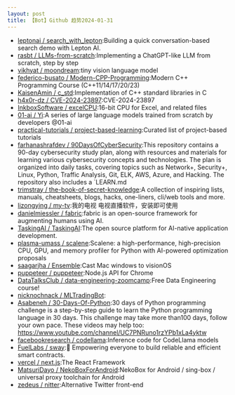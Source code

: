 ```yaml
---
layout: post
title: 【Bot】Github 趋势2024-01-31
---
```


* [leptonai / search_with_lepton](https://github.com/leptonai/search_with_lepton):Building a quick conversation-based search demo with Lepton AI.
* [rasbt / LLMs-from-scratch](https://github.com/rasbt/LLMs-from-scratch):Implementing a ChatGPT-like LLM from scratch, step by step
* [vikhyat / moondream](https://github.com/vikhyat/moondream):tiny vision language model
* [federico-busato / Modern-CPP-Programming](https://github.com/federico-busato/Modern-CPP-Programming):Modern C++ Programming Course (C++11/14/17/20/23)
* [KaisenAmin / c_std](https://github.com/KaisenAmin/c_std):Implementation of C++ standard libraries in C
* [h4x0r-dz / CVE-2024-23897](https://github.com/h4x0r-dz/CVE-2024-23897):CVE-2024-23897
* [InkboxSoftware / excelCPU](https://github.com/InkboxSoftware/excelCPU):16-bit CPU for Excel, and related files
* [01-ai / Yi](https://github.com/01-ai/Yi):A series of large language models trained from scratch by developers @01-ai
* [practical-tutorials / project-based-learning](https://github.com/practical-tutorials/project-based-learning):Curated list of project-based tutorials
* [farhanashrafdev / 90DaysOfCyberSecurity](https://github.com/farhanashrafdev/90DaysOfCyberSecurity):This repository contains a 90-day cybersecurity study plan, along with resources and materials for learning various cybersecurity concepts and technologies. The plan is organized into daily tasks, covering topics such as Network+, Security+, Linux, Python, Traffic Analysis, Git, ELK, AWS, Azure, and Hacking. The repository also includes a `LEARN.md
* [trimstray / the-book-of-secret-knowledge](https://github.com/trimstray/the-book-of-secret-knowledge):A collection of inspiring lists, manuals, cheatsheets, blogs, hacks, one-liners, cli/web tools and more.
* [lizongying / my-tv](https://github.com/lizongying/my-tv):我的电视 电视直播软件，安装即可使用
* [danielmiessler / fabric](https://github.com/danielmiessler/fabric):fabric is an open-source framework for augmenting humans using AI.
* [TaskingAI / TaskingAI](https://github.com/TaskingAI/TaskingAI):The open source platform for AI-native application development.
* [plasma-umass / scalene](https://github.com/plasma-umass/scalene):Scalene: a high-performance, high-precision CPU, GPU, and memory profiler for Python with AI-powered optimization proposals
* [saagarjha / Ensemble](https://github.com/saagarjha/Ensemble):Cast Mac windows to visionOS
* [puppeteer / puppeteer](https://github.com/puppeteer/puppeteer):Node.js API for Chrome
* [DataTalksClub / data-engineering-zoomcamp](https://github.com/DataTalksClub/data-engineering-zoomcamp):Free Data Engineering course!
* [nicknochnack / MLTradingBot](https://github.com/nicknochnack/MLTradingBot):
* [Asabeneh / 30-Days-Of-Python](https://github.com/Asabeneh/30-Days-Of-Python):30 days of Python programming challenge is a step-by-step guide to learn the Python programming language in 30 days. This challenge may take more than100 days, follow your own pace. These videos may help too: https://www.youtube.com/channel/UC7PNRuno1rzYPb1xLa4yktw
* [facebookresearch / codellama](https://github.com/facebookresearch/codellama):Inference code for CodeLlama models
* [FuelLabs / sway](https://github.com/FuelLabs/sway):🌴 Empowering everyone to build reliable and efficient smart contracts.
* [vercel / next.js](https://github.com/vercel/next.js):The React Framework
* [MatsuriDayo / NekoBoxForAndroid](https://github.com/MatsuriDayo/NekoBoxForAndroid):NekoBox for Android / sing-box / universal proxy toolchain for Android
* [zedeus / nitter](https://github.com/zedeus/nitter):Alternative Twitter front-end
